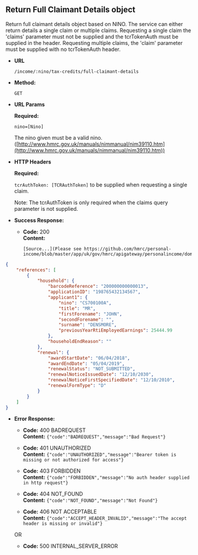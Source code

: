 Return Full Claimant Details object
----
  Return full claimant details object based on NINO. The service can either return details a single claim or multiple claims.
  Requesting a single claim the 'claims' parameter must not be supplied and the tcrTokenAuth must be supplied in the header.
  Requesting multiple claims, the 'claim' parameter must be supplied with no tcrTokenAuth header.

* **URL**

  `/income/:nino/tax-credits/full-claimant-details`

* **Method:**
  
  `GET`

*  **URL Params**

   **Required:**
 
   `nino=[Nino]`
   
   The nino given must be a valid nino. ([http://www.hmrc.gov.uk/manuals/nimmanual/nim39110.htm](http://www.hmrc.gov.uk/manuals/nimmanual/nim39110.htm))

*  **HTTP Headers**

   **Required:**
 
   `tcrAuthToken: [TCRAuthToken]` to be supplied when requesting a single claim.

   Note: The tcrAuthToken is only required when the claims query parameter is not supplied.

* **Success Response:**

  * **Code:** 200 <br />
    **Content:**

        [Source...](Please see https://github.com/hmrc/personal-income/blob/master/app/uk/gov/hmrc/apigateway/personalincome/domain/Renewals.scala#L55)

```json
{
    "references": [
        {
            "household": {
                "barcodeReference": "200000000000013",
                "applicationID": "198765432134567",
                "applicant1": {
                    "nino": "CS700100A",
                    "title": "MR",
                    "firstForename": "JOHN",
                    "secondForename": "",
                    "surname": "DENSMORE",
                    "previousYearRtiEmployedEarnings": 25444.99
                },
                "householdEndReason": ""
            },
            "renewal": {
                "awardStartDate": "06/04/2018",
                "awardEndDate": "05/04/2019",
                "renewalStatus": "NOT_SUBMITTED",
                "renewalNoticeIssuedDate": "12/10/2030",
                "renewalNoticeFirstSpecifiedDate": "12/10/2010",
                "renewalFormType": "D"
            }
        }
    ]
}
```


* **Error Response:**

  * **Code:** 400 BADREQUEST <br />
    **Content:** `{"code":"BADREQUEST","message":"Bad Request"}`

  * **Code:** 401 UNAUTHORIZED <br />
    **Content:** `{"code":"UNAUTHORIZED","message":"Bearer token is missing or not authorized for access"}`

  * **Code:** 403 FORBIDDEN <br />
    **Content:** `{"code":"FORBIDDEN","message":"No auth header supplied in http request"}`
    
  * **Code:** 404 NOT_FOUND <br />
    **Content:** `{"code":"NOT_FOUND","message":"Not Found"}`

  * **Code:** 406 NOT ACCEPTABLE <br />
    **Content:** `{"code":"ACCEPT_HEADER_INVALID","message":"The accept header is missing or invalid"}`

  OR

  * **Code:** 500 INTERNAL_SERVER_ERROR <br />


